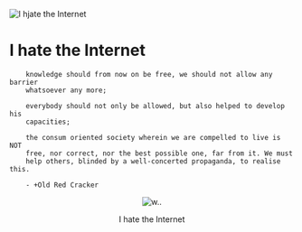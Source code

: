 ![I hjate the Internet](http://hylic.org/img/wizar.png)

# I hate the Internet
        knowledge should from now on be free, we should not allow any barrier 
        whatsoever any more;

        everybody should not only be allowed, but also helped to develop his 
        capacities;

        the consum oriented society wherein we are compelled to live is NOT 
        free, nor correct, nor the best possible one, far from it. We must 
        help others, blinded by a well-concerted propaganda, to realise this. 

        - +Old Red Cracker



<p align="center">
<img src="https://hylic.org/img/cats.png" alt="w..">
</p>
<p align="center">
I hate the Internet
</p>
